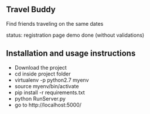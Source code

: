 ## Travel Buddy

Find friends traveling on the same dates

status: registration page demo done (without validations)

## Installation and usage instructions
- Download the project
- cd inside project folder
- virtualenv -p python2.7 myenv
- source myenv/bin/activate
- pip install -r requirements.txt
- python RunServer.py
- go to http://localhost:5000/



